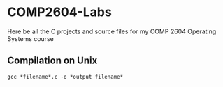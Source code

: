 # COMP2604-Labs
Here be all the C projects and source files for my COMP 2604 Operating Systems course

## Compilation on Unix
`gcc *filename*.c -o *output filename*`
